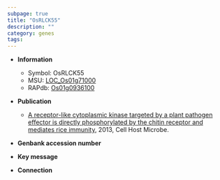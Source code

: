 ```yaml
---
subpage: true
title: "OsRLCK55"
description: ""
category: genes
tags: 
---
```


* **Information**  
    + Symbol: OsRLCK55  
    + MSU: [LOC_Os01g71000](http://rice.plantbiology.msu.edu/cgi-bin/ORF_infopage.cgi?orf=LOC_Os01g71000)  
    + RAPdb: [Os01g0936100](http://rapdb.dna.affrc.go.jp/viewer/gbrowse_details/irgsp1?name=Os01g0936100)  

* **Publication**  
    + [A receptor-like cytoplasmic kinase targeted by a plant pathogen effector is directly phosphorylated by the chitin receptor and mediates rice immunity](http://www.ncbi.nlm.nih.gov/pubmed?term=A+receptor-like+cytoplasmic+kinase+targeted+by+a+plant+pathogen+effector+is+directly+phosphorylated+by+the+chitin+receptor+and+mediates+rice+immunity%5BTitle%5D), 2013, Cell Host Microbe.

* **Genbank accession number**  

* **Key message**  

* **Connection**  



